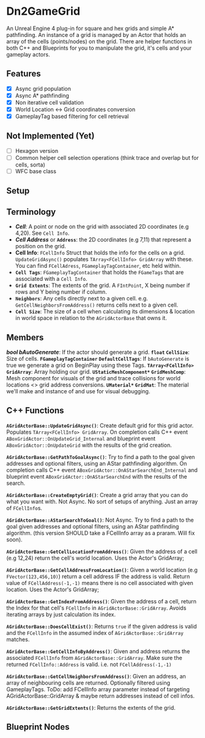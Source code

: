 # Dn2GameGrid

An Unreal Engine 4 plug-in for square and hex grids and simple A* pathfinding. An instance of a grid is managed by an Actor that holds an array of the cells (points/nodes) on the grid. There are helper functions in both C++ and Blueprints for you to manipulate the grid, it's cells and your gameplay actors.

## Features
- [x] Async grid population
- [x] Async A* pathfinding
- [x] Non iterative cell validation
- [x] World Location <-> Grid coordinates conversion
- [x] GameplayTag based filtering for cell retrieval

## Not Implemented (Yet)
- [ ] Hexagon version
- [ ] Common helper cell selection operations (think trace and overlap but for cells, sorta)
- [ ] WFC base class

## Setup




## Terminology
- ***Cell***: A point or node on the grid with associated 2D coordinates (e.g 4,20). See `Cell Info`.
- ***Cell Address*** or **`Address`**: the 2D coordinates (e.g 7,11) that represent a position on the grid.
- **Cell Info**: `FCellInfo` Struct that holds the info for the cells on a grid. `UpdateGridAsync()` populates `TArray<FCellInfo> GridArray` with these. You can find `FCellAdress`, `FGameplayTagContainer`, etc held within.
- **`Cell Tags`**: `FGameplayTagContainer` that holds the `FGameTags` that are associated with a `Cell Info`.
- **`Grid Extents`**: The extents of the grid. A `FIntPoint`, X being number if rows and Y being number if column.
- **`Neighbors`**: Any cells directly next to a given cell. e.g. `GetCellNeighborsFromAddress()` returns cells next to a given cell.
- **`Cell Size`**: The size of a cell when calculating its dimensions & location in world space in relation to the `AGridActorBase` that owns it.

## Members
***bool bAutoGenerate***: If the actor should generate a grid.
**`float` `CellSize`**: Size of cells.
**`FGameplayTagContainer` `DefaultCellTags`**: If `bAutoGenerate` is true we generate a grid on BeginPlay using these Tags.
**`TArray<FCellInfo>` `GridArray`**: Array holding our grid.
**`UStaticMeshComponent*` `GridMeshComp`**: Mesh component for visuals of the grid and trace collisions for world locations <> grid address conversions.
**`UMaterial*` `GridMat`**:	The material we'll make and instance of and use for visual debugging.

## C++ Functions
**`AGridActorBase::UpdateGridAsync()`**: Create default grid for this grid actor. Populates `TArray<FCellInfo> GridArray`. On completion calls C++ event `ABoxGridActor::OnUpdateGrid_Internal` and blueprint event `ABoxGridActor::OnUpdateGrid` with the results of the grid creation.

**`AGridActorBase::GetPathToGoalAsync()`**: Try to find a path to the goal given addresses and optional filters, using an AStar pathfinding algorithm. On completion calls C++ event `ABoxGridActor::OnAStarSearchEnd_Internal` and blueprint event `ABoxGridActor::OnAStarSearchEnd` with the results of the search.

**`AGridActorBase::CreateEmptyGrid()`**: Create a grid array that you can do what you want with. Not Async. No sort of setups of anything. Just an array of `FCellInfo`s.

**`AGridActorBase::AStarSearchToGoal()`**: Not Async. Try to find a path to the goal given addresses and optional filters, using an AStar pathfinding algorithm. (this version SHOULD take a FCellInfo array as a praram. Will fix soon).

**`AGridActorBase::GetCellLocationFromAddress()`**: Given the address of a cell (e.g 12,24) return the cell's world location. Uses the Actor's GridArray;

**`AGridActorBase::GetCellAddressFromLocation()`**: Given a world location (e.g `FVector(123,456,10)`) return a cell address IF the address is valid. Return value of `FCellAddress(-1,-1)` means there is no cell associated with given location. Uses the Actor's GridArray;

**`AGridActorBase::GetIndexFromAddress()`**: Given the address of a cell, return the Index for that cell's `FCellInfo` in `AGridActorBase::GridArray`. Avoids iterating arrays by just calculation its index.

**`AGridActorBase::DoesCellExist()`**: Returns `true` if the given address is valid and the `FCellInfo` in the assumed index of `AGridActorBase::GridArray` matches.

**`AGridActorBase::GetCellInfoByAddress()`**: Given and address returns the associated `FCellInfo` from `AGridActorBase::GridArray`. Make sure the returned `FCellInfo::Address` is valid. i.e. not `FCellAddress(-1,-1)`

**`AGridActorBase::GetCellNeighborsFromAddress()`**: Given an address, an array of neighbouring cells are returned. Optionally filtered using GameplayTags. ToDo: add FCellInfo array parameter instead of targeting AGridActorBase::GridArray & maybe return addresses instead of cell infos.

**`AGridActorBase::GetGridExtents()`**: Returns the extents of the grid.



## Blueprint Nodes